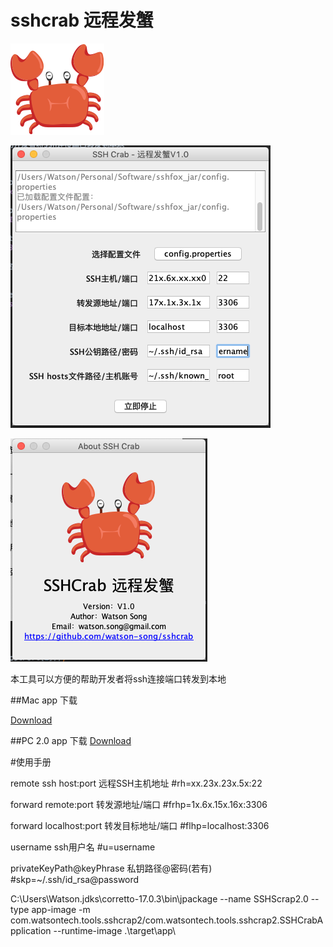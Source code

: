 # sshcrab 远程发蟹 

![Image text](https://github.com/watson-song/sshcrab/blob/master/src/res/sshcrab.png?raw=true)

![Image text](https://github.com/watson-song/sshcrab/blob/master/src/res/ScreenShot1.png?raw=true)

![Image text](https://github.com/watson-song/sshcrab/blob/master/src/res/ScreenShot2.png?raw=true)

本工具可以方便的帮助开发者将ssh连接端口转发到本地

##Mac app 下载

[Download](https://github.com/watson-song/sshcrab/releases/download/1.0/SSH.Crab-Mac.zip)

##PC 2.0 app 下载
[Download](https://github.com/watson-song/sshcrab/releases/download/2.0/sshcrab2.zip)

#使用手册

remote ssh host:port 远程SSH主机地址
#rh=xx.23x.23x.5x:22

forward remote:port 转发源地址/端口
#frhp=1x.6x.15x.16x:3306

forward localhost:port 转发目标地址/端口
#flhp=localhost:3306

username ssh用户名
#u=username

privateKeyPath@keyPhrase  私钥路径@密码(若有)
#skp=~/.ssh/id_rsa@password

C:\Users\Watson\.jdks\corretto-17.0.3\bin\jpackage --name SSHScrap2.0 --type app-image  -m com.watsontech.tools.sshcrap2/com.watsontech.tools.sshcrap2.SSHCrabApplication  --runtime-image .\target\app\